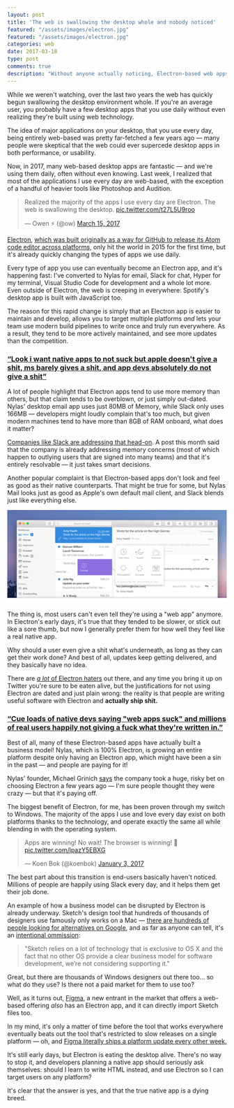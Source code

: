 ```yaml
---
layout: post
title: 'The web is swallowing the desktop whole and nobody noticed'
featured: "/assets/images/electron.jpg"
featured: "/assets/images/electron.jpg"
categories: web
date: 2017-03-18
type: post
comments: true
description: "Without anyone actually noticing, Electron-based web apps have begun swallowing your desktop computer whole."
---
```

While we weren't watching, over the last two years the web has quickly begun swallowing the desktop environment whole. If you're an average user, you probably have a few desktop apps that you use daily without even realizing they're built using web technology.

The idea of major applications on your desktop, that you use every day, being entirely web-based was pretty far-fetched a few years ago — many people were skeptical that the web could ever supercede desktop apps in both performance, or usability.

Now, in 2017, many web-based desktop apps are fantastic — and we're using them daily, often without even knowing. Last week, I realized that most of the applications I use every day are web-based, with the exception of a handful of heavier tools like Photoshop and Audition.

<blockquote class="twitter-tweet tw-align-center" data-lang="en"><p lang="en" dir="ltr">Realized the majority of the apps I use every day are Electron. The web is swallowing the desktop. <a href="https://t.co/t27L5U9roo">pic.twitter.com/t27L5U9roo</a></p>&mdash; Owen ⚡️ (@ow) <a href="https://twitter.com/ow/status/842095992753295361">March 15, 2017</a></blockquote>
<script async src="//platform.twitter.com/widgets.js" charset="utf-8"></script>

[Electron](https://electron.atom.io/), [which was built originally as a way for GitHub to release its Atom code editor across platforms](https://electron.atom.io/blog/2015/04/23/electron), only hit the world in 2015 for the first time, but it's already quickly changing the types of apps we use daily.  

Every type of app you use can eventually become an Electron app, and it's happening fast: I've converted to Nylas for email, Slack for chat, Hyper for my terminal, Visual Studio Code for development and a whole lot more. Even outside of Electron, the web is creeping in everywhere: Spotify's desktop app is built with JavaScript too. 

The reason for this rapid change is simply that an Electron app is easier to maintain and develop, allows you to target multiple platforms *and* lets your team use modern build pipelines to write once and truly run everywhere. As a result, they tend to be more actively maintained, and see more updates than the competition. 

<h3 class="pull"><a href="https://twitter.com/SteveStreza/status/842268992756563968">“Look i want native apps to not suck but apple doesn't give a shit, ms barely gives a shit, and app devs absolutely do not give a shit”</a></h3>

A lot of people highlight that Electron apps tend to use more memory than others, but that claim tends to be overblown, or just simply out-dated. Nylas' desktop email app uses just 80MB of Memory, while Slack only uses 166MB — developers might loudly complain that's too much, but given modern machines tend to have more than 8GB of RAM onboard, what does it matter?

[Companies like Slack are addressing that head-on](https://slack.engineering/reducing-slacks-memory-footprint-4480fec7e8eb#.3wedumcyc). A post this month said that the company is already addressing memory concerns (most of which happen to outlying users that are signed into many teams) and that it's entirely resolvable — it just takes smart decisions.

Another popular complaint is that Electron-based apps don't look and feel as good as their native counterparts. That might be true for some, but Nylas Mail looks just as good as Apple's own default mail client, and Slack blends just like everything else.

![](/assets/images/nylas.png)

 The thing is, most users can't even tell they're using a "web app" anymore. In Electron's early days, it's true that they tended to be slower, or stick out like a sore thumb, but now I generally prefer them for how well they feel like a real native app.
 
 Why should a user even give a shit what's underneath, as long as they can get their work done? And best of all, updates keep getting delivered, and they basically have no idea. 

 There are [*a lot* of Electron haters](http://sircmpwn.github.io/2016/11/24/Electron-considered-harmful.html) out there, and any time you bring it up on Twitter you're sure to be eaten alive, but the justifications for not using Electron are dated and just plain wrong: the reality is that people are writing useful software with Electron and **actually ship shit.**

 <h3 class="pull"><a href="https://twitter.com/_tobycox/status/842152371274702848">“Cue loads of native devs saying "web apps suck" and millions of real users happily not giving a fuck what they're written in.”</a></h3>

 Best of all, many of these Electron-based apps have actually built a business model! Nylas, which is 100% Electron, is growing an entire platform despite only having an Electron app, which might have been a sin in the past — and people are paying for it!

 Nylas' founder, Michael Grinich [says](https://twitter.com/grinich/status/842243239398723584) the company took a huge, risky bet on choosing Electron a few years ago — I'm sure people thought they were crazy — but that it's paying off.
 
 The biggest benefit of Electron, for me, has been proven through my switch to Windows. The majority of the apps I use and love every day exist on both platforms thanks to the technology, and operate exactly the same all while blending in with the operating system. 

<blockquote class="twitter-tweet  tw-align-center" data-lang="en"><p lang="en" dir="ltr">Apps are winning! No wait! The browser is winning! 🤔 <a href="https://t.co/lpazY5EBXG">pic.twitter.com/lpazY5EBXG</a></p>&mdash; Koen Bok (@koenbok) <a href="https://twitter.com/koenbok/status/816244815109230592">January 3, 2017</a></blockquote>
<script async src="//platform.twitter.com/widgets.js" charset="utf-8"></script>

The best part about this transition is end-users basically haven't noticed. Millions of people are happily using Slack every day, and it helps them get their job done. 

An example of how a business model can be disrupted by Electron is already underway. Sketch's design tool that hundreds of thousands of designers use famously only works on a Mac — [there are hundreds of people looking for alternatives on Google](https://www.google.nl/search?q=sketch+windows&oq=sketch+windows&aqs=chrome..69i57j0l5.1448j0j4&sourceid=chrome&ie=UTF-8), and as far as anyone can tell, it's an [intentional ommission](http://bohemiancoding.com/sketch/support/faq/02-general/5-windows.html):

> "Sketch relies on a lot of technology that is exclusive to OS X and the fact that no other OS provide a clear business model for software development, we’re not considering supporting it."

Great, but there are thousands of Windows designers out there too... so what do they use? Is there not a paid market for them to use too? 

 Well, as it turns out, [Figma](figma.com), a new entrant in the market that offers a web-based offering *also* has an Electron app, and it can directly import Sketch files too. 

In my mind, it's only a matter of time before the tool that works everywhere eventually beats out the tool that's restricted to slow releases on a single platform — oh, and [Figma literally ships a platform update every other week.](http://releases.figma.com/)

It's still early days, but Electron is eating the desktop alive. There's no way to stop it, and developers planning a native app should seriously ask themselves: should I learn to write HTML instead, and use Electron so I can target users on any platform? 

It's clear that the answer is yes, and that the true native app is a dying breed.